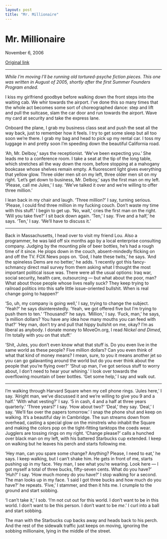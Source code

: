 ```yaml
---
layout: post
title: "Mr. Millionaire"
---
```

Mr. Millionaire
===============

November 6, 2006

[Original link](http://www.aaronsw.com/weblog/mrmillionaire)

* * * * *

*While I’m moving I’ll be running old tortured-psyche fiction pieces.
This one was written in August of 2005, shortly after the first Summer
Founders Program ended.*

I kiss my girlfriend goodbye before walking down the front steps into
the waiting cab. We whir towards the airport. I’ve done this so many
times that the whole act becomes some sort of choreographed dance: step
and lift and pull the suitcase, slam the car door and run towards the
airport. Wave my card at security and take the express lane.

Onboard the plane, I grab my business class seat and push the seat all
the way back, just to remember how it feels. I try to get some sleep but
all too soon we’re there. I grab my bag and head to pick up my rental
car. I toss my luggage in and pretty soon I’m speeding down the
beautiful California road.

‘Ah, Mr. Delboy,’ says the receptionist. ‘We’ve been expecting you.’ She
leads me to a conference room. I take a seat at the tip of the long
table, which stretches all the way down the room, before stopping at a
mahogany bookcase whose shelves remain empty. A fluorescent light gives
everything that yellow glow. Three older men sit on my left, three older
men sit on my right. ‘Let’s get down to business, Mr. Delboy,’ says the
first man on my left. ‘Please, call me Jules,’ I say. ‘We’ve talked it
over and we’re willing to offer three million.’

I lean back in my chair and laugh. ‘Three million?’ I say, turning
serious. ‘Please, I could find three million in my fucking couch. Don’t
waste my time with this stuff.’ I begin to get up. ‘No, wait,’ cries the
first man on the right. ‘Will you take five?’ I sit back down again.
‘Ten,’ I say. ‘Five and a half,’ he says. ‘Ten,’ I say. ‘We’ll have to
discuss it.’

* * * * *

Back in Massachusetts, I head over to visit my friend Lou. Also a
programmer, he was laid off six months ago by a local enterprise
consulting company. Judging by the mounting pile of beer bottles, he’s
had a rough time of it since. He plops down in the couch,
absent-mindedly flicking on and off the TV. FOX News pops on. ‘God, I
hate these twits,’ he says. ‘And the spineless Dems are no better,’ he
adds. ‘I recently got this fancy-schmancy direct mail survey from them
asking what I thought the most important political issue was. There were
all the usual options: Iraq war, social security, health care,
outsourcing — but what about the poor, man? What about those people
whose lives really suck? They keep trying to railroad politics into this
safe little issue-oriented bullshit. When is real change going to
happen?’

‘So, uh, my company is going well,’ I say, trying to change the subject.
‘Yeah?’ he says disinterestedly. ‘Yeah, we got offered five but I’m
trying to push them to ten.’ ‘Thousand?’ he says. ‘Million,’ I say.
‘Fuck, man,’ he says, ‘a million dollars? You have any idea how many
mouths you can feed with that?’ ‘Hey man, don’t try and pull that hippy
bullshit on me, okay? I’m as liberal as anybody. I donate money to
MoveOn.org, I read *Nickel and Dimed*, I’m totally with you on that
stuff.’

‘Shit, Jules, you don’t even know what that stuff is. Do you even live
in the same world as these people? Five million dollars? Can you even
think of what that kind of money means? I mean, sure, to you it means
another jet so you can go galavanting around the world but do you ever
think about the people that you’re flying over?’ ‘Shut up man, I’ve got
serious stuff to worry about, I don’t need to hear your whining.’ I look
over towards the overflowing mountain of beer bottles. ‘Get some help,’
I say and walk out.

* * * * *

I’m walking through Harvard Square when my cell phone rings. ‘Jules
here,’ I say. ‘Alright man, we’ve discussed it and we’re willing to give
you 9 and a half.’ ‘With what vesting?’ I say. ‘5 in cash, 4 and a half
at three years quarterly.’ ‘Three years?’ I say. ‘How about two?’
‘Deal,’ they say. ‘Deal,’ I say. ‘We’ll fax over the papers tomorrow.’ I
snap the phone shut and keep on walking. It’s a beautiful day in
Cambridge. The sun streams down from overhead, casting a special glow on
the minstrels who inhabit the Square and making the colors pop on the
tight-fitting tanktops the coeds wear. Jugglers are tossing rings on my
right. ‘Change please?’ calls a hunched over black man on my left, with
his battered Starbucks cup extended. I keep on walking but he leaves his
perch and starts following me.

‘Hey man, can you spare some change? Anything? Please, I need to eat,’
he says. I keep walking, but I can’t shake him. He gets in front of me,
starts pushing up in my face. ‘Hey man, I see what you’re wearing. Look
here — I got myself a total of three bucks, fifty-seven cents. What do
you have?’ ‘Huh?’ I say. ‘How much money do you have?’ I stop walking
for a second. The man looks up in my face. ‘I said I got three bucks and
how much do you have?’ he repeats. ‘Five,’ I stammer, and then it hits
me. I crumple to the ground and start sobbing.

‘I can’t take it,’ I sob. ‘I’m not cut out for this world. I don’t want
to be in this world. I don’t want to be this person. I don’t want to be
*me*.’ I curl into a ball and start sobbing.

The man with the Starbucks cup backs away and heads back to his perch.
And the rest of the sidewalk traffic just keeps on moving, ignoring the
sobbing millionaire, lying in the middle of the street.
